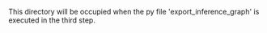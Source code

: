 This directory will be occupied when the py file 'export_inference_graph' is executed in the third step.